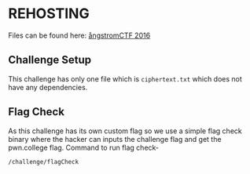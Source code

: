 # REHOSTING

Files can be found here: [ångstromCTF 2016](https://github.com/blairsec/challenges/blob/master/angstromctf/2016/crypto/what_a_drag)

## Challenge Setup
This challenge has only one file which is `ciphertext.txt` which does not have any dependencies.

## Flag Check
As this challenge has its own custom flag so we use a simple flag check binary where the hacker can inputs the challenge flag and get the pwn.college flag.
Command to run flag check-
```
/challenge/flagCheck
```